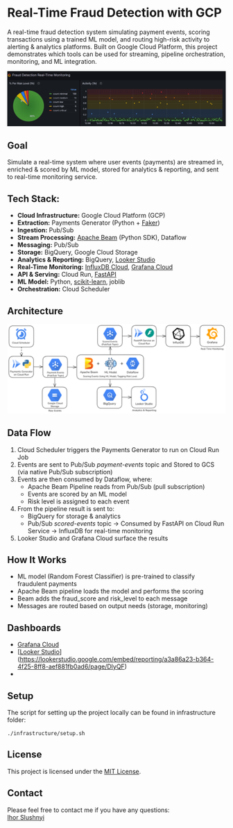 # Real-Time Fraud Detection with GCP

A real-time fraud detection system simulating payment events, scoring transactions using a trained ML model, and routing high-risk activity to alerting & analytics platforms. Built on Google Cloud Platform, this project demonstrates which tools can be used for streaming, pipeline orchestration, monitoring, and ML integration.

![Grafana Demo](/dashboards/animation_grafana.gif)

## Goal

Simulate a real-time system where user events (payments) are streamed in, enriched & scored by ML model, stored for analytics & reporting, and sent to real-time monitoring service.

## Tech Stack:

- **Cloud Infrastructure:** Google Cloud Platform (GCP)
- **Extraction:** Payments Generator (Python + [Faker](https://faker.readthedocs.io/en/master/))
- **Ingestion:** Pub/Sub
- **Stream Processing:** [Apache Beam](https://beam.apache.org/) (Python SDK), Dataflow
- **Messaging:** Pub/Sub
- **Storage:** BigQuery, Google Cloud Storage
- **Analytics & Reporting:** BigQuery, [Looker Studio](https://lookerstudio.google.com/u/0/navigation/reporting)
- **Real-Time Monitoring:** [InfluxDB Cloud](https://www.influxdata.com/products/influxdb-cloud/serverless/), [Grafana Cloud](https://grafana.com/products/cloud/)
- **API & Serving:** Cloud Run, [FastAPI](https://fastapi.tiangolo.com/)
- **ML Model:** Python, [scikit-learn](https://scikit-learn.org/), joblib
- **Orchestration:** Cloud Scheduler

## Architecture

![Architecture diagram - Real-Time Fraud Detection](/diagrams/architecture.png)

## Data Flow

1. Cloud Scheduler triggers the Payments Generator to run on Cloud Run Job
2. Events are sent to Pub/Sub _payment-events_ topic and Stored to GCS (via native Pub/Sub subscription)
3. Events are then consumed by Dataflow, where:
   - Apache Beam Pipeline reads from Pub/Sub (pull subscription)
   - Events are scored by an ML model
   - Risk level is assigned to each event
4. From the pipeline result is sent to:
   - BigQuery for storage & analytics
   - Pub/Sub _scored-events_ topic → Consumed by FastAPI on Cloud Run Service → InfluxDB for real-time monitoring
5. Looker Studio and Grafana Cloud surface the results

## How It Works
- ML model (Random Forest Classifier) is pre-trained to classify fraudulent payments
- Apache Beam pipeline loads the model and performs the scoring
- Beam adds the fraud_score and risk_level to each message
- Messages are routed based on output needs (storage, monitoring)

## Dashboards
- [Grafana Cloud](https://ihorslushnyi.grafana.net/public-dashboards/c58a9a27503147cda341f799c3a84ad6)
- [[Looker Studio](/dashboards/looker-studio-preview.png)](https://lookerstudio.google.com/embed/reporting/a3a86a23-b364-4f25-8ff8-aef881fb0ad6/page/DlyQF)
- 
## Setup

The script for setting up the project locally can be found in infrastructure folder:

```
./infrastructure/setup.sh
```

## License

This project is licensed under the [MIT License](LICENSE).

## Contact

Please feel free to contact me if you have any questions:\
[Ihor Slushnyi](https://www.linkedin.com/in/ihor-slushnyi-a7b9441b4/)
